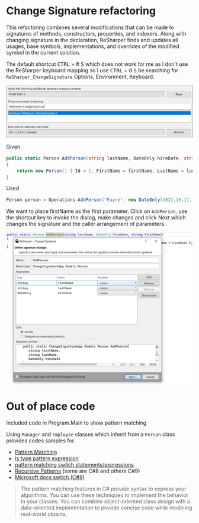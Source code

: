﻿# Change Signature refactoring

This refactoring combines several modifications that can be made to signatures of methods, constructors, properties, and indexers. Along with changing signature in the declaration, ReSharper finds and updates all usages, base symbols, implementations, and overrides of the modified symbol in the current solution.

The default shortcut <kbd>CTRL</kbd> + <kbd>R</kbd>  <kbd>S</kbd> which does not work for me as I don't use the ReSharper keyboard mapping so I use <kbd>CTRL</kbd> + <kbd>O</kbd>  <kbd>S</kbd> be searching for `ReSharper_ChangeSignature` Options, Environment, Keyboard.

![Figure1](assets/Figure1.png)


Given

```csharp
public static Person AddPerson(string lastName, DateOnly hireDate, string firstName)
{
    return new Person() { Id = 1, FirstName = firstName, LastName = lastName, HireDate = hireDate };
}
```

Used

```csharp
Person person = Operations.AddPerson("Payne", new DateOnly(2022,10,1), "Karen");
```

We want to place firstName as the first parameter. Click on `AddPerson`, use the shortcut key to invoke the dialog, make changes and click Next which changes the signature and the caller arrangement of parameters.

![Figure2](assets/Figure2.png)


# Out of place code

Included code in Program.Main to show pattern matching

Using `Manager` and `Employee` classes which inherit from a `Person` class provides codes samples for.

- [Pattern Matching](https://docs.microsoft.com/en-us/dotnet/csharp/pattern-matching)
- [is type pattern expression](https://docs.microsoft.com/en-us/dotnet/csharp/pattern-matching#the-is-type-pattern-expression)
- [pattern matching switch statements/expressions](https://docs.microsoft.com/en-us/dotnet/csharp/pattern-matching#using-pattern-matching-switch-statements)
- [Recursive Patterns](https://docs.microsoft.com/en-us/dotnet/csharp/language-reference/proposals/csharp-8.0/patterns) (some are C#8 and others C#9)
- [Microsoft docs switch (C#8)](https://docs.microsoft.com/en-us/dotnet/csharp/language-reference/keywords/switch)

> The pattern matching features in C# provide syntax to express your algorithms. You can use these techniques to implement the behavior in your classes. You can combine object-oriented class design with a data-oriented implementation to provide concise code while modeling real-world objects.


